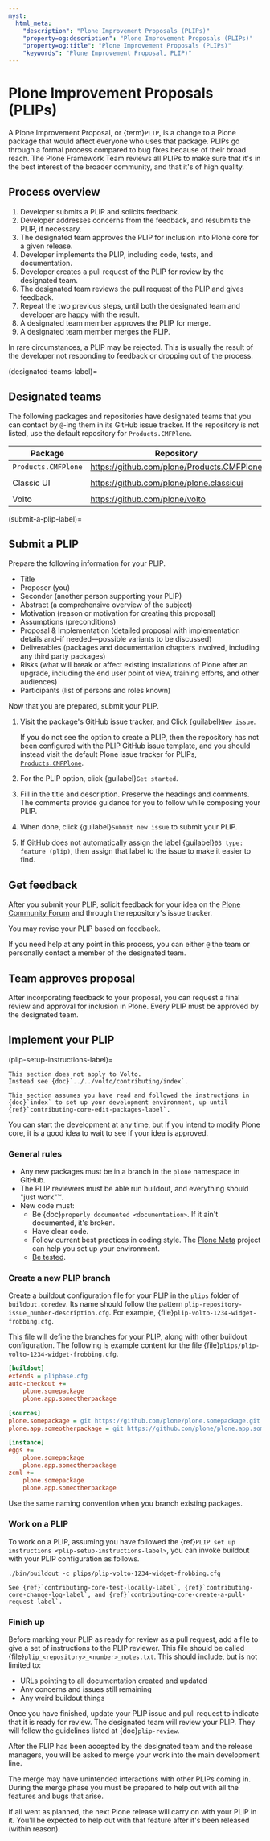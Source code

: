 ```yaml
---
myst:
  html_meta:
    "description": "Plone Improvement Proposals (PLIPs)"
    "property=og:description": "Plone Improvement Proposals (PLIPs)"
    "property=og:title": "Plone Improvement Proposals (PLIPs)"
    "keywords": "Plone Improvement Proposal, PLIP)"
---
```


# Plone Improvement Proposals (PLIPs)

A Plone Improvement Proposal, or {term}`PLIP`, is a change to a Plone package that would affect everyone who uses that package.
PLIPs go through a formal process compared to bug fixes because of their broad reach.
The Plone Framework Team reviews all PLIPs to make sure that it's in the best interest of the broader community, and that it's of high quality.


## Process overview

1.  Developer submits a PLIP and solicits feedback.
2.  Developer addresses concerns from the feedback, and resubmits the PLIP, if necessary.
3.  The designated team approves the PLIP for inclusion into Plone core for a given release.
4.  Developer implements the PLIP, including code, tests, and documentation.
5.  Developer creates a pull request of the PLIP for review by the designated team.
6.  The designated team reviews the pull request of the PLIP and gives feedback.
7.  Repeat the two previous steps, until both the designated team and developer are happy with the result.
8.  A designated team member approves the PLIP for merge.
9.  A designated team member merges the PLIP.

In rare circumstances, a PLIP may be rejected.
This is usually the result of the developer not responding to feedback or dropping out of the process.


(designated-teams-label)=

## Designated teams

The following packages and repositories have designated teams that you can contact by `@`-ing them in its GitHub issue tracker.
If the repository is not listed, use the default repository for `Products.CMFPlone`.

| Package | Repository | Team |
|---|---|---|
| `Products.CMFPlone` | https://github.com/plone/Products.CMFPlone | not applicable |
| Classic UI | https://github.com/plone/plone.classicui | `@plone/ClassicUI-Team` |
| Volto | https://github.com/plone/volto | `@plone/volto-team` |


(submit-a-plip-label)=

## Submit a PLIP

Prepare the following information for your PLIP.

-   Title
-   Proposer (you)
-   Seconder (another person supporting your PLIP)
-   Abstract (a comprehensive overview of the subject)
-   Motivation (reason or motivation for creating this proposal)
-   Assumptions (preconditions)
-   Proposal & Implementation (detailed proposal with implementation details and–if needed—possible variants to be discussed)
-   Deliverables (packages and documentation chapters involved, including any third party packages)
-   Risks (what will break or affect existing installations of Plone after an upgrade, including the end user point of view, training efforts, and other audiences)
-   Participants (list of persons and roles known)

Now that you are prepared, submit your PLIP.

1.  Visit the package's GitHub issue tracker, and Click {guilabel}`New issue`.

    If you do not see the option to create a PLIP, then the repository has not been configured with the PLIP GitHub issue template, and you should instead visit the default Plone issue tracker for PLIPs, [`Products.CMFPlone`](https://github.com/plone/Products.CMFPlone/issues).

2.  For the PLIP option, click {guilabel}`Get started`.

3.  Fill in the title and description.
    Preserve the headings and comments.
    The comments provide guidance for you to follow while composing your PLIP.

4.  When done, click {guilabel}`Submit new issue` to submit your PLIP.
 
5.  If GitHub does not automatically assign the label {guilabel}`03 type: feature (plip)`, then assign that label to the issue to make it easier to find.


## Get feedback

After you submit your PLIP, solicit feedback for your idea on the [Plone Community Forum](https://community.plone.org/) and through the repository's issue tracker.

You may revise your PLIP based on feedback.

If you need help at any point in this process, you can either `@` the team or personally contact a member of the designated team.


## Team approves proposal

After incorporating feedback to your proposal, you can request a final review and approval for inclusion in Plone.
Every PLIP must be approved by the designated team.


## Implement your PLIP

(plip-setup-instructions-label)=

```{important}
This section does not apply to Volto.
Instead see {doc}`../../volto/contributing/index`.
```

```{note}
This section assumes you have read and followed the instructions in {doc}`index` to set up your development environment, up until {ref}`contributing-core-edit-packages-label`.
```

You can start the development at any time, but if you intend to modify Plone core, it is a good idea to wait to see if your idea is approved.


### General rules

-   Any new packages must be in a branch in the `plone` namespace in GitHub.
-   The PLIP reviewers must be able run buildout, and everything should "just work"™.
-   New code must:
    -   Be {doc}`properly documented <documentation>`. If it ain't documented, it's broken.
    -   Have clear code.
    -   Follow current best practices in coding style.
        The [Plone Meta](https://github.com/plone/meta) project can help you set up your environment.
    -   [Be tested](https://5.docs.plone.org/develop/testing/index.html).


### Create a new PLIP branch

Create a buildout configuration file for your PLIP in the `plips` folder of `buildout.coredev`.
Its name should follow the pattern `plip-repository-issue_number-description.cfg`.
For example, {file}`plip-volto-1234-widget-frobbing.cfg`.

This file will define the branches for your PLIP, along with other buildout configuration.
The following is example content for the file {file}`plips/plip-volto-1234-widget-frobbing.cfg`.

```ini
[buildout]
extends = plipbase.cfg
auto-checkout +=
    plone.somepackage
    plone.app.someotherpackage

[sources]
plone.somepackage = git https://github.com/plone/plone.somepackage.git branch=plip-volto-1234-widget-frobbing
plone.app.someotherpackage = git https://github.com/plone/plone.app.somepackage.git branch=plip-volto-1234-widget-frobbing

[instance]
eggs +=
    plone.somepackage
    plone.app.someotherpackage
zcml +=
    plone.somepackage
    plone.app.someotherpackage
```

Use the same naming convention when you branch existing packages.


### Work on a PLIP

To work on a PLIP, assuming you have followed the {ref}`PLIP set up instructions <plip-setup-instructions-label>`, you can invoke buildout with your PLIP configuration as follows.

```shell
./bin/buildout -c plips/plip-volto-1234-widget-frobbing.cfg
```

```{seealso}
See {ref}`contributing-core-test-locally-label`, {ref}`contributing-core-change-log-label`, and {ref}`contributing-core-create-a-pull-request-label`.
```


### Finish up

Before marking your PLIP as ready for review as a pull request, add a file to give a set of instructions to the PLIP reviewer.
This file should be called {file}`plip_<repository>_<number>_notes.txt`.
This should include, but is not limited to:

-   URLs pointing to all documentation created and updated
-   Any concerns and issues still remaining
-   Any weird buildout things

Once you have finished, update your PLIP issue and pull request to indicate that it is ready for review.
The designated team will review your PLIP.
They will follow the guidelines listed at {doc}`plip-review`.

After the PLIP has been accepted by the designated team and the release managers, you will be asked to merge your work into the main development line.

The merge may have unintended interactions with other PLIPs coming in.
During the merge phase you must be prepared to help out with all the features and bugs that arise.

If all went as planned, the next Plone release will carry on with your PLIP in it.
You'll be expected to help out with that feature after it's been released (within reason).
